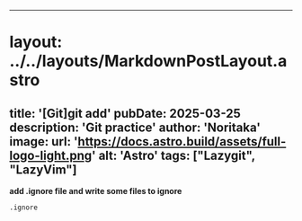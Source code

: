 
---
# layout: ../../layouts/MarkdownPostLayout.astro
title: '[Git]git add'
pubDate: 2025-03-25
description: 'Git practice'
author: 'Noritaka'
image:
    url: 'https://docs.astro.build/assets/full-logo-light.png'
    alt: 'Astro'
tags: ["Lazygit", "LazyVim"]
---



**add .ignore file and write some files to ignore**
```
.ignore
```
